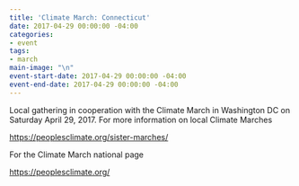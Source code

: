 ```yaml
---
title: 'Climate March: Connecticut'
date: 2017-04-29 00:00:00 -04:00
categories:
- event
tags:
- march
main-image: "\n"
event-start-date: 2017-04-29 00:00:00 -04:00
event-end-date: 2017-04-29 00:00:00 -04:00
---
```


Local gathering in cooperation with the Climate March in Washington DC on Saturday April 29, 2017. For more information on local Climate Marches 

https://peoplesclimate.org/sister-marches/

For the Climate March national page

https://peoplesclimate.org/

